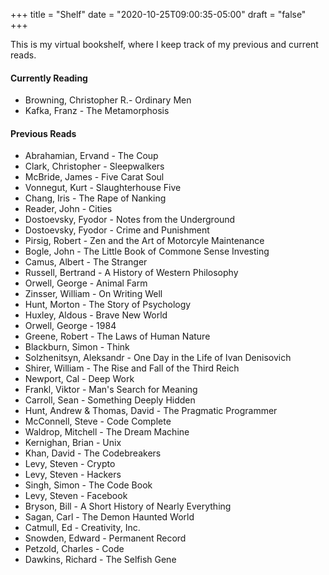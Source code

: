 +++
title = "Shelf"
date = "2020-10-25T09:00:35-05:00"
draft = "false"
+++

This is my virtual bookshelf, where I keep track of my previous and current reads.

#### Currently Reading
* Browning, Christopher R.- Ordinary Men
* Kafka, Franz - The Metamorphosis

#### Previous Reads
* Abrahamian, Ervand - The Coup
* Clark, Christopher - Sleepwalkers
* McBride, James - Five Carat Soul
* Vonnegut, Kurt - Slaughterhouse Five
* Chang, Iris - The Rape of Nanking
* Reader, John - Cities
* Dostoevsky, Fyodor - Notes from the Underground
* Dostoevsky, Fyodor - Crime and Punishment
* Pirsig, Robert - Zen and the Art of Motorcyle Maintenance
* Bogle, John - The Little Book of Commone Sense Investing
* Camus, Albert - The Stranger
* Russell, Bertrand - A History of Western Philosophy
* Orwell, George - Animal Farm
* Zinsser, William - On Writing Well
* Hunt, Morton - The Story of Psychology
* Huxley, Aldous - Brave New World
* Orwell, George - 1984
* Greene, Robert - The Laws of Human Nature
* Blackburn, Simon - Think
* Solzhenitsyn, Aleksandr - One Day in the Life of Ivan Denisovich
* Shirer, William - The Rise and Fall of the Third Reich
* Newport, Cal - Deep Work
* Frankl, Viktor - Man's Search for Meaning
* Carroll, Sean - Something Deeply Hidden
* Hunt, Andrew & Thomas, David - The Pragmatic Programmer
* McConnell, Steve - Code Complete
* Waldrop, Mitchell - The Dream Machine
* Kernighan, Brian - Unix
* Khan, David - The Codebreakers
* Levy, Steven - Crypto
* Levy, Steven - Hackers
* Singh, Simon - The Code Book
* Levy, Steven - Facebook
* Bryson, Bill - A Short History of Nearly Everything
* Sagan, Carl - The Demon Haunted World
* Catmull, Ed - Creativity, Inc.
* Snowden, Edward - Permanent Record
* Petzold, Charles - Code
* Dawkins, Richard - The Selfish Gene
